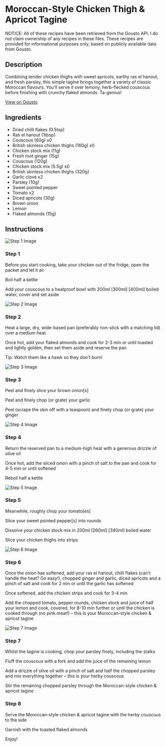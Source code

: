# Moroccan-Style Chicken Thigh & Apricot Tagine

NOTICE: All of these recipes have been retrieved from the Gousto API. I do not claim ownership of any recipes in these files. These recipes are provided for informational purposes only, based on publicly available data from Gousto.

## Description

Combining tender chicken thighs with sweet apricots, earthy ras el hanout, and fresh parsley, this simple tagine brings together a variety of classic Moroccan flavours. You'll serve it over lemony, herb-flecked couscous before finishing with crunchy flaked almonds. Ta-genius! 

[View on Gousto](https://www.gousto.co.uk/recipes/cookbook/moroccan-chicken-apricot-lemon-tagine)

## Ingredients

- Dried chilli flakes (0.5tsp)
- Ras el hanout (1tbsp)
- Couscous (60g) x0
- British skinless chicken thighs (160g) x0
- Chicken stock mix (11g)
- Fresh root ginger (15g)
- Couscous (120g)
- Chicken stock mix (5.5g) x0
- British skinless chicken thighs (320g)
- Garlic clove x2
- Parsley (10g)
- Sweet pointed pepper
- Tomato x2
- Diced apricots (30g)
- Brown onion
- Lemon
- Flaked almonds (15g)

## Instructions

![Step 1 Image](https://production-media.gousto.co.uk/cms/recipe-step-image/1103.-step-1-x200.jpg)

### Step 1

Before you start cooking, take your chicken out of the fridge, open the packet and let it air

Boil half a kettle

Add your couscous to a heatproof bowl with 200ml <span class="text-purple">[300ml]</span><span class="text-danger"> [400ml]</span> boiled water, cover and set aside

![Step 2 Image](https://production-media.gousto.co.uk/cms/recipe-step-image/step-2-1652344075434-x200.jpg)

### Step 2

Heat a large, dry, wide-based pan (preferably non-stick with a matching lid) over a medium heat

Once hot, add your flaked almonds and cook for 2-3 min or until toasted and lightly golden, then set them aside and reserve the pan

Tip: Watch them like a hawk so they don't burn!

![Step 3 Image](https://production-media.gousto.co.uk/cms/recipe-step-image/1103.-step-3-x200.jpg)

### Step 3

Peel and finely slice your brown onion[s]

Peel and finely chop (or grate) your garlic

Peel (scrape the skin off with a teaspoon) and finely chop (or grate) your ginger

![Step 4 Image](https://production-media.gousto.co.uk/cms/recipe-step-image/step-4-1652344089065-x200.jpg)

### Step 4

Return the reserved pan to a medium-high heat with a generous drizzle of olive oil

Once hot, add the sliced onion with a pinch of salt to the pan and cook for 4-5 min or until softened

Reboil half a kettle

![Step 5 Image](https://production-media.gousto.co.uk/cms/recipe-step-image/step-5-1652344100062-x200.jpg)

### Step 5

Meanwhile, roughly chop your tomato[es]

Slice your sweet pointed pepper[s] into rounds

Dissolve your chicken stock mix in 200ml <span class="text-purple">[260ml] </span><span class="text-danger">[340ml]</span> boiled water

Slice your chicken thighs into strips

![Step 6 Image](https://production-media.gousto.co.uk/cms/recipe-step-image/step-6-1652344110871-x200.jpg)

### Step 6

Once the onion has softened, add your ras el hanout, chilli flakes (can't handle the heat? Go easy!), chopped ginger and garlic, diced apricots and a pinch of salt and cook for 2 min or until the garlic has softened

Once softened, add the chicken strips and cook for 3-4 min

Add the chopped tomato, pepper rounds, chicken stock and juice of half your lemon and cook, covered, for 8-10 min further or until the chicken is cooked through (no pink meat!) – this is your Moroccan-style chicken & apricot tagine

![Step 7 Image](https://production-media.gousto.co.uk/cms/recipe-step-image/step-7-copy-1652344123904-x200.jpg)

### Step 7

Whilst the tagine is cooking, chop your parsley finely, including the stalks

Fluff the couscous with a fork and add the juice of the remaining lemon

Add a drizzle of olive oil with a pinch of salt and half the chopped parsley and mix everything together – this is your herby couscous

Stir the remaining chopped parsley through the Moroccan-style chicken & apricot tagine

### Step 8

Serve the Moroccan-style chicken & apricot tagine with the herby couscous to the side

Garnish with the toasted flaked almonds

Enjoy!

